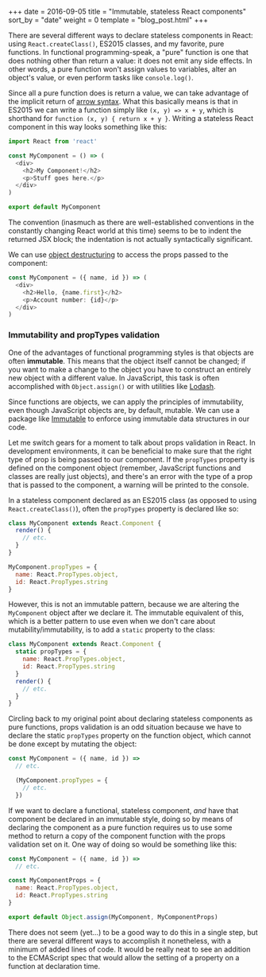 +++
date = 2016-09-05
title = "Immutable, stateless React components"
sort_by = "date"
weight = 0
template = "blog_post.html"
+++

There are several different ways to declare stateless components in React: using `React.createClass()`, ES2015 classes, and my favorite, pure functions. In functional programming-speak, a "pure" function is one that does nothing other than return a value: it does not emit any side effects. In other words, a pure function won't assign values to variables, alter an object's value, or even perform tasks like `console.log()`.

Since all a pure function does is return a value, we can take advantage of the implicit return of [arrow syntax](https://developer.mozilla.org/en-US/docs/Web/JavaScript/Reference/Functions/Arrow_functions). What this basically means is that in ES2015 we can write a function simply like `(x, y) => x + y`, which is shorthand for `function (x, y) { return x + y }`. Writing a stateless React component in this way looks something like this:

```javascript
import React from 'react'

const MyComponent = () => (
  <div>
    <h2>My Component!</h2>
    <p>Stuff goes here.</p>
  </div>
)

export default MyComponent
```

The convention (inasmuch as there are well-established conventions in the constantly changing React world at this time) seems to be to indent the returned JSX block; the indentation is not actually syntactically significant.

We can use [object destructuring](https://developer.mozilla.org/en-US/docs/Web/JavaScript/Reference/Operators/Destructuring_assignment) to access the props passed to the component:

```javascript
const MyComponent = ({ name, id }) => (
  <div>
    <h2>Hello, {name.first}</h2>
    <p>Account number: {id}</p>
  </div>
)
```

### Immutability and propTypes validation

One of the advantages of functional programming styles is that objects are often **immutable**. This means that the object itself cannot be changed; if you want to make a change to the object you have to construct an entirely new object with a different value. In JavaScript, this task is often accomplished with `Object.assign()` or with utilities like [Lodash](https://lodash.com/).

Since functions are objects, we can apply the principles of immutability, even though JavaScript objects are, by default, mutable. We can use a package like [Immutable](https://facebook.github.io/immutable-js/) to enforce using immutable data structures in our code.

Let me switch gears for a moment to talk about props validation in React. In development environments, it can be beneficial to make sure that the right type of prop is being passed to our component. If the `propTypes` property is defined on the component object (remember, JavaScript functions and classes are really just objects), and there's an error with the type of a prop that is passed to the component, a warning will be printed to the console.

In a stateless component declared as an ES2015 class (as opposed to using `React.createClass()`), often the `propTypes` property is declared like so:

```javascript
class MyComponent extends React.Component {
  render() {
    // etc.
  }
}

MyComponent.propTypes = {
  name: React.PropTypes.object,
  id: React.PropTypes.string
}
```

However, this is not an immutable pattern, because we are altering the `MyComponent` object after we declare it. The immutable equivalent of this, which is a better pattern to use even when we don't care about mutability/immutability, is to add a `static` property to the class:

```javascript
class MyComponent extends React.Component {
  static propTypes = {
    name: React.PropTypes.object,
    id: React.PropTypes.string
  }
  render() {
    // etc.
  }
}
```

Circling back to my original point about declaring stateless components as pure functions, props validation is an odd situation because we have to declare the static `propTypes` property on the function object, which cannot be done except by mutating the object:

```javascript
const MyComponent = ({ name, id }) =>
  // etc.

  (MyComponent.propTypes = {
    // etc.
  })
```

If we want to declare a functional, stateless component, _and_ have that component be declared in an immutable style, doing so by means of declaring the component as a pure function requires us to use some method to return a copy of the component function with the props validation set on it. One way of doing so would be something like this:

```javascript
const MyComponent = ({ name, id }) =>
  // etc.

const MyComponentProps = {
  name: React.PropTypes.object,
  id: React.PropTypes.string
}

export default Object.assign(MyComponent, MyComponentProps)
```

There does not seem (yet…) to be a good way to do this in a single step, but there are several different ways to accomplish it nonetheless, with a minimum of added lines of code. It would be really neat to see an addition to the ECMAScript spec that would allow the setting of a property on a function at declaration time.
